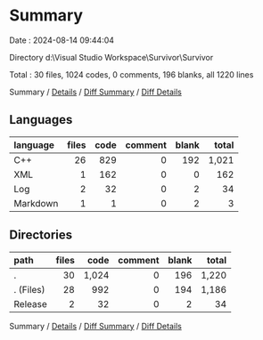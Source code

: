 # Summary

Date : 2024-08-14 09:44:04

Directory d:\\Visual Studio Workspace\\Survivor\\Survivor

Total : 30 files,  1024 codes, 0 comments, 196 blanks, all 1220 lines

Summary / [Details](details.md) / [Diff Summary](diff.md) / [Diff Details](diff-details.md)

## Languages
| language | files | code | comment | blank | total |
| :--- | ---: | ---: | ---: | ---: | ---: |
| C++ | 26 | 829 | 0 | 192 | 1,021 |
| XML | 1 | 162 | 0 | 0 | 162 |
| Log | 2 | 32 | 0 | 2 | 34 |
| Markdown | 1 | 1 | 0 | 2 | 3 |

## Directories
| path | files | code | comment | blank | total |
| :--- | ---: | ---: | ---: | ---: | ---: |
| . | 30 | 1,024 | 0 | 196 | 1,220 |
| . (Files) | 28 | 992 | 0 | 194 | 1,186 |
| Release | 2 | 32 | 0 | 2 | 34 |

Summary / [Details](details.md) / [Diff Summary](diff.md) / [Diff Details](diff-details.md)